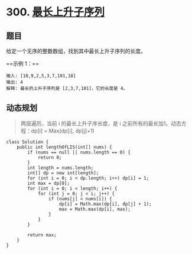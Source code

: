# 300. [最长上升子序列](https://leetcode-cn.com/problems/longest-increasing-subsequence/)

## 题目

给定一个无序的整数数组，找到其中最长上升子序列的长度。

==示例 1：==

```
输入: [10,9,2,5,3,7,101,18]
输出: 4 
解释: 最长的上升子序列是 [2,3,7,101]，它的长度是 4。
```

## 动态规划

> 两层遍历，当前 i 的最长上升子序长度，是 i 之前所有的最长加1。动态方程：dp[i] = Max(dp[i], dp[j]+1)

```
class Solution {
    public int lengthOfLIS(int[] nums) {
        if (nums == null || nums.length == 0) {
            return 0;
        }
        int length = nums.length;
        int[] dp = new int[length];
        for (int i = 0; i < dp.length; i++) dp[i] = 1;
        int max = dp[0];
        for (int i = 0; i < length; i++) {
            for (int j = 0; j < i; j++) {
                if (nums[j] < nums[i]) {
                    dp[i] = Math.max(dp[i], dp[j] + 1);
                    max = Math.max(dp[i], max);
                }
            }
        }
        
        return max;
    }
}
```


